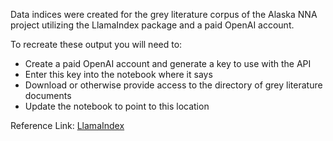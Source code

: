 Data indices were created for the grey literature corpus of the Alaska NNA project utilizing the LlamaIndex package and a paid OpenAI account.  

To recreate these output you will need to:  
* Create a paid OpenAI account and generate a key to use with the API
* Enter this key into the notebook where it says <OpenAI key>
* Download or otherwise provide access to the directory of grey literature documents
* Update the notebook to point to this location

Reference Link:
[LlamaIndex](https://www.llamaindex.ai/)
